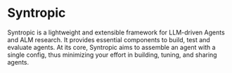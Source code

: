 <!-- LICENSE HEADER MANAGED BY add-license-header

=========== Copyright 2024 @ SYNTROPIX-AI.org. All Rights Reserved. ===========
MIT License
Permission is hereby granted, free of charge, to any person obtaining a copy
of this software and associated documentation files (the "Software"), to deal
in the Software without restriction, including without limitation the rights
to use, copy, modify, merge, publish, distribute, sublicense, and/or sell
copies of the Software, and to permit persons to whom the Software is
furnished to do so, subject to the following conditions:
The above copyright notice and this permission notice shall be included in all
copies or substantial portions of the Software.
THE SOFTWARE IS PROVIDED "AS IS", WITHOUT WARRANTY OF ANY KIND, EXPRESS OR
IMPLIED, INCLUDING BUT NOT LIMITED TO THE WARRANTIES OF MERCHANTABILITY,
FITNESS FOR A PARTICULAR PURPOSE AND NONINFRINGEMENT. IN NO EVENT SHALL THE
AUTHORS OR COPYRIGHT HOLDERS BE LIABLE FOR ANY CLAIM, DAMAGES OR OTHER
LIABILITY, WHETHER IN AN ACTION OF CONTRACT, TORT OR OTHERWISE, ARISING FROM,
OUT OF OR IN CONNECTION WITH THE SOFTWARE OR THE USE OR OTHER DEALINGS IN THE
SOFTWARE.
=========== Copyright 2024 @ SYNTROPIX-AI.org. All Rights Reserved. ===========
-->

# Syntropic
Syntropic is a lightweight and extensible framework for LLM-driven Agents and ALM research. It provides essential components to build, test and evaluate agents. At its core, Syntropic aims to assemble an agent with a single config, thus minimizing your effort in building, tuning, and sharing agents.
